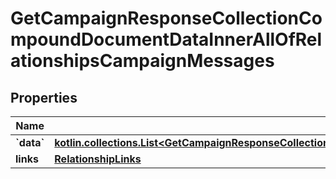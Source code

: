 
# GetCampaignResponseCollectionCompoundDocumentDataInnerAllOfRelationshipsCampaignMessages

## Properties
| Name | Type | Description | Notes |
| ------------ | ------------- | ------------- | ------------- |
| **&#x60;data&#x60;** | [**kotlin.collections.List&lt;GetCampaignResponseCollectionCompoundDocumentDataInnerAllOfRelationshipsCampaignMessagesDataInner&gt;**](GetCampaignResponseCollectionCompoundDocumentDataInnerAllOfRelationshipsCampaignMessagesDataInner.md) |  |  [optional] |
| **links** | [**RelationshipLinks**](RelationshipLinks.md) |  |  [optional] |



